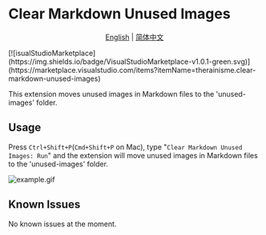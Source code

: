 # Clear Markdown Unused Images

<p align="center">
  <a href="./README.md">English</a> |
  <a href="./README_CN.md">简体中文</a>  
</p>
[![isualStudioMarketplace](https://img.shields.io/badge/VisualStudioMarketplace-v1.0.1-green.svg)](https://marketplace.visualstudio.com/items?itemName=therainisme.clear-markdown-unused-images)

This extension moves unused images in Markdown files to the 'unused-images' folder.

## Usage

Press `Ctrl+Shift+P`(`Cmd+Shift+P` on Mac), type "`Clear Markdown Unused Images: Run`" and the extension will move unused images in Markdown files to the 'unused-images' folder.

![example.gif](https://raw.githubusercontent.com/therainisme/vscode-clear-markdown-unused-images/main/assets/example.gif)

## Known Issues

No known issues at the moment.
